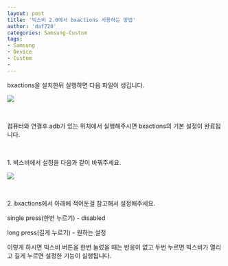 ```yaml
---
layout: post
title: '빅스비 2.0에서 bxactions 사용하는 방법'
author: 'daf720'
categories: Samsung-Custom
tags:
- Samsung
- Device
- Custom
-
---
```



<script> location.href='https://cafe.naver.com/develoid/845704' ; </script>

<p>bxactions을 설치한뒤 실행하면 다음 파일이 생깁니다.</p><p><img src="https://cafeptthumb-phinf.pstatic.net/MjAxOTAxMjFfMjMx/MDAxNTQ4MDc5Mjk0MjEy.6RwVPVlPzCVzHfFh3XI5h-Ijq3dCKtsidHfZl8UAXfUg.3iIBG8cmmacXI_GDYl-LVQ9YzzoV6ZXVKL5_wb7LfcUg.JPEG.cbm852/Screenshot_20190121-225625_7Zipper_20.jpg?type=w740"></p><p>&nbsp;</p><p><span>컴퓨터와 연결후 adb가 있는 위치에서 실행해주시면 bxactions의 기본 설정이 완료됩니다.</span></p><p>&nbsp;</p><p>1. 빅스비에서 설정을 다음과 같이 바꿔주세요.</p><p><img src="https://cafeptthumb-phinf.pstatic.net/MjAxOTAxMjFfNDkg/MDAxNTQ4MDc5MDczOTEx.y2TH8FjmajbqFo0sv9BFvjXMEecctqgoA7Pwxmurdpog.3X1SMhp4f2C_X6l62ZCNehtW6FfG-HOCrpH_M4mmxIAg.JPEG.cbm852/Screenshot_20190121-225748_Bixby_Voice.jpg?type=w740"></p><p>&nbsp;</p><p>2. bxactions에서 아래에 적어둔걸 참고해서 설정해주세요.</p><p>single press(한번 누르기) - disabled</p><p>long press(길게 누르기) - 원하는 설정</p><p>이렇게 하시면 빅스비 버튼을 한번 눌렀을 때는 반응이 없고 두번 누르면 빅스비가 열리고 길게 누르면 설정한 기능이 실행됩니다.</p><p>&nbsp;</p>
